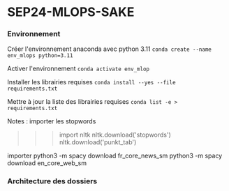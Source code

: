# SEP24-MLOPS-SAKE

### Environnement
Créer l'environnement anaconda avec python 3.11
```conda create --name env_mlops python=3.11```

Activer l'environnement
```conda activate env_mlop```

Installer les librairies requises
```conda install --yes --file requirements.txt```

Mettre à jour la liste des librairies requises
```conda list -e > requirements.txt```

Notes : 
importer les stopwords
>>> import nltk
>>> nltk.download('stopwords')
>>> nltk.download('punkt_tab')

importer 
python3 -m spacy download fr_core_news_sm
python3 -m spacy download en_core_web_sm

### Architecture des dossiers

